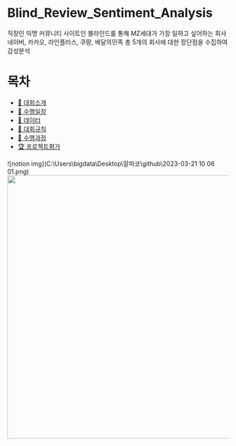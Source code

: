 # Blind_Review_Sentiment_Analysis
직장인 익명 커뮤니티 사이트인 블라인드를 통해 MZ세대가 가장 일하고 싶어하는 회사 네이버, 카카오, 라인플러스, 쿠팡, 배달의민족 총 5개의 회사에 대한 장단점을 수집하여 감성분석


# 목차
- [🏈 대회소개](#-대회소개)
- [📆 수행일정](#-수행일정)
- [📁 데이터 ](#-데이터)
- [📌 대회규칙](#-대회규칙)
- [👫 수행과정](#-수행과정)
- [🏆 프로젝트평가](#-프로젝트평가)


![notion img](C:\Users\bigdata\Desktop\알파코\github\2023-03-21 10 06 01.png)
<img src="C:\Users\bigdata\Desktop\알파코\github\2023-03-21 10 06 01.png" width="600"> <br>
